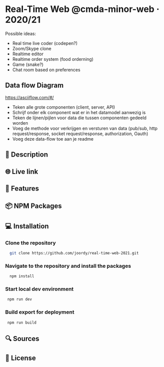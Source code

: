 # Real-Time Web @cmda-minor-web · 2020/21

Possible ideas:

- Real time live coder (codepen?)
- Zoom/Skype clone
- Realtime editor
- Realtime order system (food orderning)
  <!-- - https://github.com/codersgyan/realtime-pizza-app-node-express-mongo -->
  <!-- - https://www.youtube.com/watch?v=Mor2c9RW1Oo&list=PLXQpH_kZIxTVRmXQN9J0Az76te5mAreLV&index=10 -->
- Game (snake?)
  <!-- - https://www.youtube.com/watch?v=0zTY73khJPM -->
  <!-- https://www.youtube.com/watch?v=ppcBIHv_ZPs&t=2217s -->
- Chat room based on preferences

## Data flow Diagram

https://asciiflow.com/#/

- Teken alle grote componenten (client, server, API)
- Schrijf onder elk component wat er in het datamodel aanwezig is
- Teken de lijnen/pijlen voor data die tussen componenten gedeeld worden
- Voeg de methode voor verkrijgen en versturen van data (pub/sub, http request/response, socket request/response, authorization, Oauth)
- Voeg deze data-flow toe aan je readme

## 🔦 **Description**

## 🌐 **Live link**

## 🚀 **Features**

## 📦 **NPM Packages**

## 💻 **Installation**

### Clone the repository

```bash
  git clone https://github.com/joordy/real-time-web-2021.git
```

### Navigate to the repository and install the packages

```bash
  npm install
```

### Start local dev environment

```bash
 npm run dev
```

### Build export for deployment

```bash
 npm run build
```

## 🔍 **Sources**

## 🔐 **License**

<!-- Here are some hints for your project! -->

<!-- Start out with a title and a description -->

<!-- Add a link to your live demo in Github Pages 🌐-->

<!-- ☝️ replace this description with a description of your own work -->

<!-- replace the code in the /docs folder with your own, so you can showcase your work with GitHub Pages 🌍 -->

<!-- Add a nice image here at the end of the week, showing off your shiny frontend 📸 -->

<!-- Maybe a table of contents here? 📚 -->

<!-- How about a section that describes how to install this project? 🤓 -->

<!-- ...but how does one use this project? What are its features 🤔 -->

<!-- What external data source is featured in your project and what are its properties 🌠 -->

<!-- This would be a good place for your data life cycle ♻️-->

<!-- Maybe a checklist of done stuff and stuff still on your wishlist? ✅ -->

<!-- How about a license here? 📜  -->
